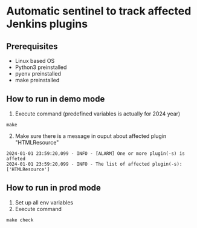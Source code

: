 # Automatic sentinel to track affected Jenkins plugins

## Prerequisites

- Linux based OS
- Python3 preinstalled
- pyenv preinstalled
- make preinstalled

## How to run in demo mode
1. Execute command (predefined variables is actually for 2024 year)
```
make
```

2. Make sure there is a message in ouput about affected plugin "HTMLResource"
```
2024-01-01 23:59:20,099 - INFO - [ALARM] One or more plugin(-s) is affeted
2024-01-01 23:59:20,099 - INFO - The list of affected plugin(-s): ['HTMLResource']
```

## How to run in prod mode
1. Set up all env variables
2. Execute command
```
make check
```
